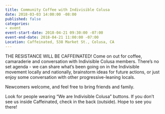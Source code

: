 ```yaml
---
title: Community Coffee with Indivisible Colusa
date: 2018-03-03 14:00:00 -08:00
published: false
categories:
- event
event-start-date: 2018-04-21 09:30:00 -07:00
event-end-date: 2018-04-21 11:00:00 -07:00
Location: Caffeinated, 538 Market St., Colusa, CA
---
```


THE RESISTANCE WILL BE CAFFEINATED! Come on out for coffee, camaraderie and conversation with Indivisible Colusa members. There’s no set agenda - we can share what’s been going on in the Indivisible movement locally and nationally, brainstorm ideas for future actions, or just enjoy some conversation with other progressive-leaning locals.

Newcomers welcome, and feel free to bring friends and family.

Look for people wearing “We are Indivisible Colusa” buttons. If you don’t see us inside Caffeinated, check in the back (outside). Hope to see you there!